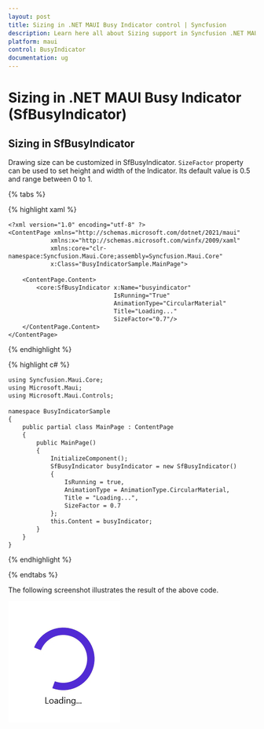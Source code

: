 ```yaml
---
layout: post
title: Sizing in .NET MAUI Busy Indicator control | Syncfusion
description: Learn here all about Sizing support in Syncfusion .NET MAUI Busy Indicator (SfBusyIndicator) control and more.
platform: maui
control: BusyIndicator
documentation: ug
---
```

# Sizing in .NET MAUI Busy Indicator (SfBusyIndicator)

## Sizing in SfBusyIndicator

Drawing size can be customized in SfBusyIndicator.  `SizeFactor` property can be used to set height and width of the Indicator.  Its default value is 0.5 and  range between 0 to 1.

{% tabs %}

{% highlight xaml %}

    <?xml version="1.0" encoding="utf-8" ?>
    <ContentPage xmlns="http://schemas.microsoft.com/dotnet/2021/maui"
                xmlns:x="http://schemas.microsoft.com/winfx/2009/xaml"
                xmlns:core="clr-namespace:Syncfusion.Maui.Core;assembly=Syncfusion.Maui.Core"
                x:Class="BusyIndicatorSample.MainPage">

        <ContentPage.Content>
            <core:SfBusyIndicator x:Name="busyindicator"
                                  IsRunning="True"
                                  AnimationType="CircularMaterial"
                                  Title="Loading..."                            
                                  SizeFactor="0.7"/>           
        </ContentPage.Content>
    </ContentPage>

{% endhighlight %}

{% highlight c# %}

    using Syncfusion.Maui.Core;
    using Microsoft.Maui;
    using Microsoft.Maui.Controls;

    namespace BusyIndicatorSample
    {
        public partial class MainPage : ContentPage
        {
            public MainPage()
            {
                InitializeComponent();
                SfBusyIndicator busyIndicator = new SfBusyIndicator()
                {
                    IsRunning = true,
                    AnimationType = AnimationType.CircularMaterial,
                    Title = "Loading...",
                    SizeFactor = 0.7
                };
                this.Content = busyIndicator;
            }
        }
    }

{% endhighlight %}

{% endtabs %}

The following screenshot illustrates the result of the above code.

![Size Factor](Images/Sizing/Sizefactor.png)